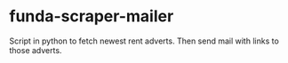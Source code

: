 # funda-scraper-mailer
Script in python to fetch newest rent adverts. Then send mail with links to those adverts.
